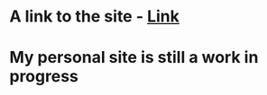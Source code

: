 # A link to the site - [Link](https://popov23cso.github.io/popov23.github.io/)
# My personal site is still a work in progress 
